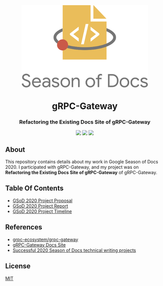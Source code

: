 <div align="center">
<img src="assets/gsod-2020.svg" height="auto" width="400" />
<br />
<h1>gRPC-Gateway</h1>
<h3>
Refactoring the Existing Docs Site of gRPC-Gateway
</h3>
<a href="https://github.com/iamrajiv/GSoD-2020/network/members"><img src="https://img.shields.io/github/forks/iamrajiv/GSoD-2020?color=0969da&style=for-the-badge" height="auto" width="auto" /></a>
<a href="https://github.com/iamrajiv/GSoD-2020/stargazers"><img src="https://img.shields.io/github/stars/iamrajiv/GSoD-2020?color=0969da&style=for-the-badge" height="auto" width="auto" /></a>
<a href="https://github.com/iamrajiv/GSoD-2020/blob/main/LICENSE"><img src="https://img.shields.io/github/license/iamrajiv/GSoD-2020?color=0969da&style=for-the-badge" height="auto" width="auto" /></a>
</div>

## About

This repository contains details about my work in Google Season of Docs 2020. I participated with gRPC-Gateway, and my project was on **Refactoring the Existing Docs Site of gRPC-Gateway** of gRPC-Gateway.

## Table Of Contents

- [GSoD 2020 Project Proposal](GSoD_2020_Project_Proposal.md)
- [GSoD 2020 Project Report](GSoD_2020_Project_Report.md)
- [GSoD 2020 Project Timeline](GSoD_2020_Project_Timeline.md)

## References

- [grpc-ecosystem/grpc-gateway](https://github.com/grpc-ecosystem/grpc-gateway)
- [gRPC-Gateway Docs Site](https://grpc-ecosystem.github.io/grpc-gateway/)
- [Successful 2020 Season of Docs technical writing projects](https://developers.google.com/season-of-docs/docs/2020/participants)

## License

[MIT](https://github.com/iamrajiv/GSoD-2020/blob/main/LICENSE)
